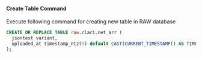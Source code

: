 
#### Create Table Command
Execute following command for creating new table in RAW database
```sql
CREATE OR REPLACE TABLE raw.clari.net_arr (
  jsontext variant,
  uploaded_at timestamp_ntz(9) default CAST(CURRENT_TIMESTAMP() AS TIMESTAMP_NTZ(9))
);
```
